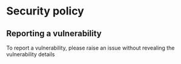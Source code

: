 # Security policy

## Reporting a vulnerability

To report a vulnerability, please raise an issue without revealing the vulnerability details
